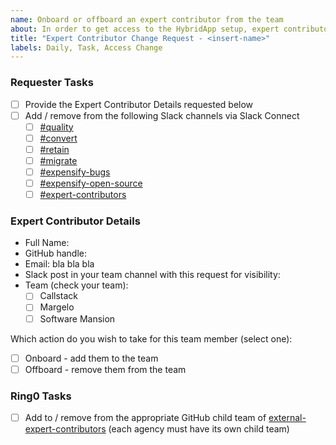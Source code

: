 ```yaml
---
name: Onboard or offboard an expert contributor from the team
about: In order to get access to the HybridApp setup, expert contributors need to be added to our GitHub Organization. They also need to be added to the necessary rooms in Slack
title: "Expert Contributor Change Request - <insert-name>"
labels: Daily, Task, Access Change
---
```


### Requester Tasks

- [ ] Provide the Expert Contributor Details requested below
- [ ] Add / remove from the following Slack channels via Slack Connect
    - [ ] [#quality](https://expensify.enterprise.slack.com/archives/C05LX9D6E07)
    - [ ] [#convert](https://expensify.enterprise.slack.com/archives/C07HPDRELLD)
    - [ ] [#retain](https://expensify.enterprise.slack.com/archives/C07NZ8B1VTQ)
    - [ ] [#migrate](https://expensify.enterprise.slack.com/archives/C07NMDKEFMH)
    - [ ] [#expensify-bugs](https://expensify.enterprise.slack.com/archives/C049HHMV9SM)
    - [ ] [#expensify-open-source](https://expensify.enterprise.slack.com/archives/C01GTK53T8Q)
    - [ ] [#expert-contributors](https://expensify.enterprise.slack.com/archives/C08CZDJFJ77)

### Expert Contributor Details

- Full Name: 
- GitHub handle:
- Email:     bla bla bla
- Slack post in your team channel with this request for visibility: 
- Team (check your team):
    - [ ] Callstack
    - [ ] Margelo
    - [ ] Software Mansion

Which action do you wish to take for this team member (select one):
- [ ] Onboard - add them to the team
- [ ] Offboard - remove them from the team

### Ring0 Tasks

- [ ] Add to / remove from the appropriate GitHub child team of [external-expert-contributors](https://github.com/orgs/Expensify/teams/external-expert-contributors/teams) (each agency must have its own child team)
